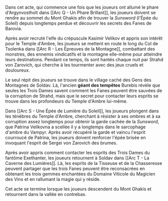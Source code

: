 Dans cet acte, qui commence une fois que les joueurs ont allumé le phare d'Argynvostholt dans [[Arc Q - Un Phare Brillant]], les joueurs doivent se rendre au sommet du Mont Ghakis afin de trouver la *Sunsword* (l'Épée du Soleil) depuis longtemps perdue et découvrir les secrets des Fanes de Barovia.

Après avoir recruté l'elfe du crépuscule Kasimir Velikov et appris son intérêt pour le Temple d'Ambre, les joueurs se mettent en route le long du Col de Tsolenka dans [[Arc R - Les Épreuves de la Montagne]], combattant des monstres, des ennemis vindicatifs et la montagne elle-même pour atteindre leurs destinations. Pendant ce temps, ils sont hantés chaque nuit par Strahd von Zarovich, qui cherche à les tourmenter avec des jeux cruels et douloureux.

Le seul répit des joueurs se trouve dans le village caché des Gens des Montagnes de Soldav. Là, l'ancien **géant des tempêtes** Burebis révèle que seules les Trois Dames savent comment les Fanes peuvent être sauvées de la corruption de Strahd, mais que le secret pour contacter leurs esprits se trouve dans les profondeurs du Temple d'Ambre lui-même.

Dans [[Arc S - Une Épée de Lumière du Soleil]], les joueurs plongent dans les ténèbres du Temple d'Ambre, cherchant à résister à ses ombres et à sa corruption assez longtemps pour obtenir la garde cachée de la *Sunsword*, que Patrina Velikovna a scellée il y a longtemps dans le sarcophage d'ambre du Vampyr. Après avoir récupéré la garde et vaincu l'esprit courroucé de Patrina, les joueurs doivent renforcer l'épée brisée en invoquant l'esprit de Sergei von Zarovich des brumes.

Après avoir appris comment contacter les esprits des Trois Dames du fantôme Exethanter, les joueurs retournent à Soldav dans [[Arc T - La Caverne des Lumières]]. Là, les esprits de la Tisseuse et de la Chasseresse peuvent partager que les trois Fanes peuvent être reconsacrées en obtenant les trois gemmes enchantées du Domaine Viticole du Magicien des Vins et en rallumant la magie qui y réside.

Cet acte se termine lorsque les joueurs descendent du Mont Ghakis et retournent dans la vallée en contrebas.

